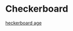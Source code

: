# Checkerboard
[heckerboard age](https://stevenalexander44.github.io/Checkerboard/checkerboard.html)
